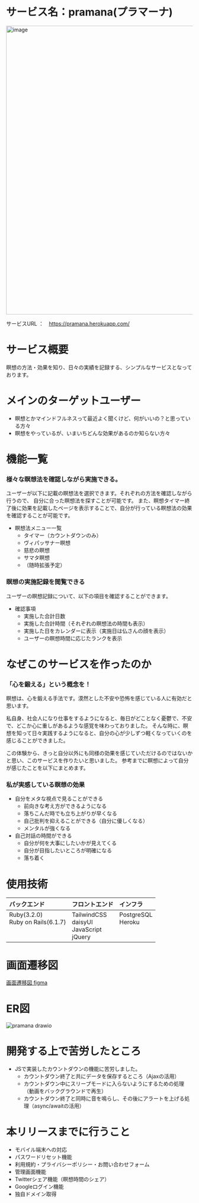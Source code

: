 # サービス名：pramana(プラマーナ)

<img width="780" alt="image" src="https://user-images.githubusercontent.com/98957780/231355139-9709ae9a-022e-42b3-8ada-a6ef5f3ca879.png">

サービスURL ：　https://pramana.herokuapp.com/

# サービス概要

瞑想の方法・効果を知り、日々の実績を記録する、シンプルなサービスとなっております。

# メインのターゲットユーザー

- 瞑想とかマインドフルネスって最近よく聞くけど、何がいいの？と思っている方々
- 瞑想をやっているが、いまいちどんな効果があるのか知らない方々

# 機能一覧

### 様々な瞑想法を確認しながら実施できる。
ユーザーが以下に記載の瞑想法を選択できます。それぞれの方法を確認しながら行うので、
自分に合った瞑想法を探すことが可能です。
また、瞑想タイマー終了後に効果を記載したページを表示することで、自分が行っている瞑想法の効果を確認することが可能です。
- 瞑想法メニュー一覧
  - タイマー（カウントダウンのみ）
  - ヴィパッサナー瞑想
  - 慈悲の瞑想
  - サマタ瞑想
  - （随時拡張予定）

### 瞑想の実施記録を閲覧できる
ユーザーの瞑想記録について、以下の項目を確認することができます。
- 確認事項
  - 実施した合計日数
  - 実施した合計時間（それぞれの瞑想法の時間も表示）
  - 実施した日をカレンダーに表示（実施日は仏さんの顔を表示）
  - ユーザーの瞑想時間に応じたランクを表示

# なぜこのサービスを作ったのか
### 「心を鍛える」という概念を！
瞑想は、心を鍛える手法です。漠然とした不安や恐怖を感じている人に有効だと思います。

私自身、社会人になり仕事をするようになると、毎日がどことなく憂鬱で、不安で、どこか心に重しがあるような感覚を味わっておりました。
そんな時に、瞑想を知って日々実践するようになると、自分の心が少しずつ軽くなっていくのを感じることができました。

この体験から、きっと自分以外にも同様の効果を感じていただけるのではないかと思い、このサービスを作りたいと思いました。
参考までに瞑想によって自分が感じたことを以下にまとめます。

### 私が実感している瞑想の効果

- 自分をメタな視点で見ることができる
  - 前向きな考え方ができるようになる
  - 落ちこんだ時でも立ち上がりが早くなる
  - 自己批判を抑えることができる（自分に優しくなる）
  - メンタルが強くなる
- 自己対話の時間ができる
  - 自分が何を大事にしたいかが見えてくる
  - 自分が目指したいところが明確になる
  - 落ち着く

# 使用技術
| バックエンド  | フロントエンド  | インフラ  |
| :----       | :----         | :----   |
|Ruby(3.2.0)<br>Ruby on Rails(6.1.7)<br><br><br>|TailwindCSS<br>daisyUI<br>JavaScript<br>jQuery |  PostgreSQL<br>Heroku<br><br><br>|

# 画面遷移図

[画面遷移図 figma](https://www.figma.com/file/nb1NUI4e0r3rX1AVupLkRX/ZEN_to_live_as_we_are?node-id=0%3A1&t=Dir3vXaWk7B7buyW-1)

# ER図
![pramana drawio](https://user-images.githubusercontent.com/98957780/218253912-989eae19-03a0-4683-a210-35473ffb660d.svg)

# 開発する上で苦労したところ

- JSで実装したカウントダウンの機能に苦労しました。
  - カウントダウン終了と共にデータを保存するところ（Ajaxの活用）
  - カウントダウン中にスリープモードに入らないようにするための処理（動画をバックグラウンドで再生）
  - カウントダウン終了と同時に音を鳴らし、その後にアラートを上げる処理（async/awaitの活用）

# 本リリースまでに行うこと

- モバイル端末への対応
- パスワードリセット機能
- 利用規約・プライバシーポリシー・お問い合わせフォーム
- 管理画面機能
- Twitterシェア機能（瞑想時間のシェア）
- Googleログイン機能
- 独自ドメイン取得
